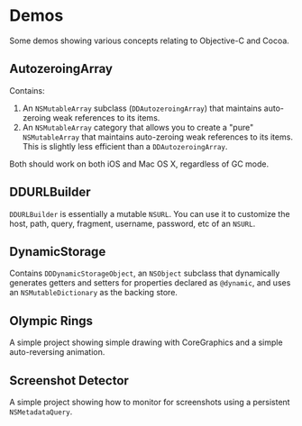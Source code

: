 # Demos

Some demos showing various concepts relating to Objective-C and Cocoa.

## AutozeroingArray

Contains:

1. An `NSMutableArray` subclass (`DDAutozeroingArray`) that maintains auto-zeroing weak references to its items.
2. An `NSMutableArray` category that allows you to create a "pure" `NSMutableArray` that maintains auto-zeroing weak references to its items.  This is slightly less efficient than a `DDAutozeroingArray`.

Both should work on both iOS and Mac OS X, regardless of GC mode.

## DDURLBuilder

`DDURLBuilder` is essentially a mutable `NSURL`.  You can use it to customize the host, path, query, fragment, username, password, etc of an `NSURL`.

## DynamicStorage

Contains `DDDynamicStorageObject`, an `NSObject` subclass that dynamically generates getters and setters for properties declared as `@dynamic`, and uses an  `NSMutableDictionary` as the backing store.

## Olympic Rings

A simple project showing simple drawing with CoreGraphics and a simple auto-reversing animation.

## Screenshot Detector

A simple project showing how to monitor for screenshots using a persistent `NSMetadataQuery`.